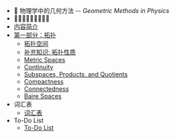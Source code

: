 *  📘 物理学中的几何方法  --  *Geometric Methods in Physics*
*  🔹🔹🔹🔹⏬🔹🔹🔹🔹
* [内容简介](GMP/intro.md)
* [第一部分：拓扑](GMP/1-Topology/summary.md)
	*  [拓扑空间](GMP/1-Topology/Topological-Space.md)
	*  [补充知识: 拓扑性质](GMP/1-Topology/quality-of-topology.md)
	*  [Metric Spaces](GMP/1-Topology/Metric-Spaces.md)
	*  [Continuity](GMP/1-Topology/Continuity.md)
	*  [Subspaces, Products, and Quotients](GMP/1-Topology/SPQ.md)
	*  [Compactness](GMP/1-Topology/Compactness.md)
	*  [Connectedness](GMP/1-Topology/Connectedness.md)
	*  [Baire Spaces](GMP/1-Topology/Baire-Spaces.md)
*  词汇表
	* [词汇表](_glossary.md)
* To-Do List
	* [To-Do List](_to-do-list.md)